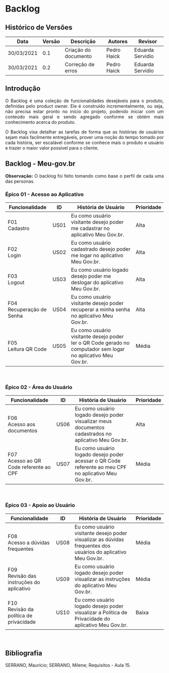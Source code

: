 # Backlog

## Histórico de Versões

| Data       | Versão | Descrição                                           | Autores                   | Revisor |
| ---------- | ------ | --------------------------------------------------- | ------------------------- | ------- |
| 30/03/2021 | 0.1    | Criação do documento                                | Pedro Haick               | Eduarda Servidio |
| 30/03/2021 | 0.2    | Correção de erros                                   | Pedro Haick               | Eduarda Servidio |

## Introdução

<p align="justify">O Backlog é uma coleção de funcionalidades desejáveis para o produto, definidas pelo product owner. Ele é construído incrementalmente, ou seja, não precisa estar pronto no início do projeto, podendo iniciar com um conteúdo mais geral e sendo agregado conforme se obtém mais conhecimento acerca do produto.</p>
<p align="justify">O Backlog visa detalhar as tarefas de forma que as histórias de usuários sejam mais facilmente entregáveis, prover uma noção do tempo tomado por cada história, ser escalável conforme se conhece mais o produto e usuário e trazer o maior valor possível para o cliente.</p>

## Backlog - Meu-gov<span>.</span>br

<p align="justify"><strong>Observação:</strong> O backlog foi feito tomando como base o perfil de cada uma das personas.</p>

### Épico 01 - Acesso ao Aplicativo

| Funcionalidade | ID | História de Usuário | Prioridade |
| -------------- | -- | ------------------- | ---------- |
| F01 <br> Cadastro| US01  | Eu como usuário visitante desejo poder me cadastrar no aplicativo Meu Gov<span>.</span>br. | Alta |
| F02 <br> Login | US02 | Eu como usuário cadastrado desejo poder me logar no aplicativo Meu Gov<span>.</span>br. | Alta |
| F03 <br> Logout | US03 | Eu como usuário logado desejo poder me deslogar do aplicativo Meu Gov<span>.</span>br. | Alta |
| F04 <br> Recuperação de Senha | US04 | Eu como usuário visitante desejo poder recuperar a minha senha no aplicativo Meu Gov<span>.</span>br. | Alta |
| F05 <br> Leitura QR Code | US05 | Eu como usuário visitante desejo poder ler o QR Code gerado no computador sem logar no aplicativo Meu Gov<span>.</span>br. | Média |

<br>

### Épico 02 - Área do Usuário
| Funcionalidade | ID | História de Usuário | Prioridade |
| -------------- | -- | ------------------- | ---------- |
| F06 <br> Acesso aos documentos | US06  | Eu como usuário logado desejo poder visualizar meus documentos cadastrados no aplicativo Meu Gov<span>.</span>br. | Alta |
| F07 <br> Acesso ao QR Code referente ao CPF | US07 | Eu como usuário logado desejo poder acessar o QR Code referente ao meu CPF no aplicativo Meu Gov<span>.</span>br. | Média |

<br>

### Épico 03 - Apoio ao Usuário
| Funcionalidade | ID | História de Usuário | Prioridade |
| -------------- | -- | ------------------- | ---------- |
| F08 <br> Acesso a dúvidas frequentes | US08  | Eu como usuário visitante desejo poder visualizar as dúvidas frequentes dos usuários do aplicativo Meu Gov<span>.</span>br. | Média |
| F09 <br> Revisão das instruções do aplicativo | US09 | Eu como usuário logado desejo poder visualizar as instruções do aplicativo Meu Gov<span>.</span>br. | Média |
| F10 <br> Revisão da política de privacidade | US10 | Eu como usuário logado desejo poder visualizar a Política de Privacidade do aplicativo Meu Gov<span>.</span>br. | Baixa |

<br>

## Bibliografia
<p align="justify">SERRANO, Maurício; SERRANO, Milene; Requisitos - Aula 15.</p>